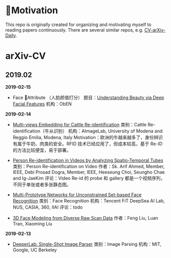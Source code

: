 # Motivation
This repo is originally created for organizing and motivating myself to reading papers continuously. There are several similar repos, e.g. [CV-arXiv-Daily](https://github.com/zhengzhugithub/CV-arXiv-Daily).


# arXiv-CV

## 2019.02
**2019-02-15**

- Face Attribute （人脸颜值打分）
  题目：[Understanding Beauty via Deep Facial Features](https://arxiv.org/pdf/1902.05380.pdf)
  机构：ObEN


**2019-02-14**

 - [Multi-views Embedding for Cattle Re-identification](https://arxiv.org/pdf/1902.04886.pdf)
   类别：Cattle Re-identification（牛从识别）
   机构：AImageLab, University of Modena and Reggio Emilia, Modena, Italy
   Motivation：欧洲的牛越来越多了，身份辨识有属于牛奶、肉类的安全。RFID 技术已经应用了，但成本较高，基于 Re-ID 的方法比较便宜，易于部署。

- [Person Re-identification in Videos by Analyzing Spatio-Temporal Tubes](https://arxiv.org/pdf/1902.04856.pdf)
  类别：Person Re-identification on Video
  作者：Sk. Arif Ahmed, Member, IEEE, Debi Prosad Dogra, Member, IEEE, Heeseung Choi, Seungho Chae and Ig-JaeKim
  评论：Video Re-id 的 probe 和 gallery 都是一个视频序列，不同于单张或者多张静态图。

- [Multi-Prototype Networks for Unconstrained Set-based Face Recognition](https://arxiv.org/pdf/1902.04755.pdf)
  类别：Face Recognition
  机构：Tencent FiT DeepSea AI Lab, NUS, CASIA, 360, IIAI
  评论：todo

- [3D Face Modeling from Diverse Raw Scan Data](https://arxiv.org/pdf/1902.04943.pdf)
  作者：Feng Liu, Luan Tran, Xiaoming Liu


**2019-02-13**

 - [DeeperLab: Single-Shot Image Parser](https://arxiv.org/pdf/1902.05093.pdf)
   类别：Image Parsing
   机构：MIT, Google, UC Berkeley
